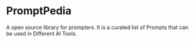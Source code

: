 # PromptPedia
A open source library for prompters. It is a curated list of Prompts that can be used in Different AI Tools.
